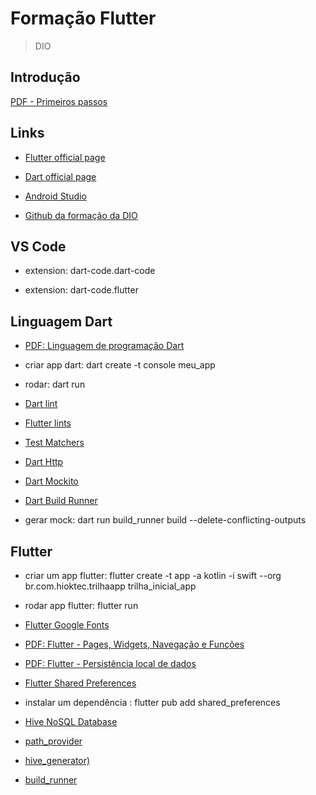 # Formação Flutter

> DIO

## Introdução

[PDF - Primeiros passos](/files/Primeiros%20Passos%20com%20Flutter.pdf)

## Links

- [Flutter official page](https://flutter.dev/)

- [Dart official page](https://dart.dev/)

- [Android Studio](https://developer.android.com/studio?hl=pt-br)

- [Github da formação da DIO](https://github.com/digitalinnovationone/dio-flutter)

## VS Code

- extension: dart-code.dart-code

- extension: dart-code.flutter

## Linguagem Dart

- [PDF: Linguagem de programação Dart](files/Linguagem%20de%20Programação%20Dart.pdf)

- criar app dart: dart create -t console meu_app

- rodar: dart run

- [Dart lint](https://pub.dev/packages/lint)

- [Flutter lints](https://pub.dev/packages/flutter_lints)

- [Test Matchers](/dart/tests_app/matchers.md)

- [Dart Http](https://pub.dev/packages/http)

- [Dart Mockito](https://pub.dev/packages/mockito)

- [Dart Build Runner](https://pub.dev/packages/build_runner)

- gerar mock: dart run build_runner build --delete-conflicting-outputs

## Flutter

- criar um app flutter: flutter create -t app -a kotlin -i swift --org br.com.hioktec.trilhaapp trilha_inicial_app

- rodar app flutter: flutter run

- [Flutter Google Fonts](https://pub.dev/packages/google_fonts)

- [PDF: Flutter - Pages, Widgets, Navegação e Funções](files/Pages,%20Widgets,%20Navegação%20e%20Funções.pdf)

- [PDF: Flutter - Persistência local de dados](files/Persistência%20local%20de%20dados.pdf)

- [Flutter Shared Preferences](https://pub.dev/packages/shared_preferences)

- instalar um dependência : flutter pub add shared_preferences

- [Hive NoSQL Database](https://pub.dev/packages/hive)

- [path_provider](https://pub.dev/packages/path_provider)

- [hive_generator)](https://pub.dev/packages/hive_generator)

- [build_runner](https://pub.dev/packages/build_runner)

